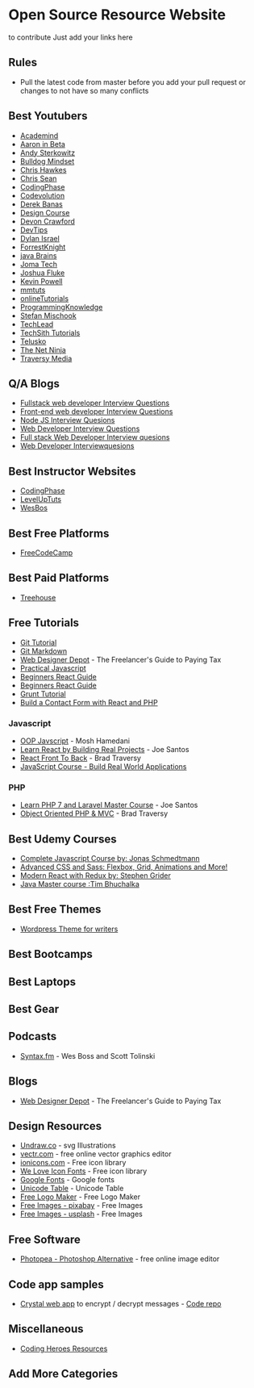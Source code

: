 # Open Source Resource Website

to contribute Just add your links here

## Rules

- Pull the latest code from master before you add your pull request or changes to not have so many conflicts

## Best Youtubers
- [Academind](https://www.youtube.com/channel/UCSJbGtTlrDami-tDGPUV9-w)
- [Aaron in Beta](https://www.youtube.com/channel/UCXym52jGe7cb5deJRWM3paw)
- [Andy Sterkowitz](https://www.youtube.com/channel/UCZ9qFEC82qM6Pk-54Q4TVWA)
- [Bulldog Mindset](https://www.youtube.com/channel/UCFxdcuY-S6yjZGq_2cjilHg)
- [Chris Hawkes](https://www.youtube.com/channel/UCfV36TX5AejfAGIbtwTc7Zw)
- [Chris Sean](https://www.youtube.com/channel/UCu1xbgCV5o48h_BYCQD7KJg)
- [CodingPhase](https://www.youtube.com/channel/UC46wWUso9H5KPQcoL9iE3Ug)
- [Codevolution](https://www.youtube.com/channel/UC80PWRj_ZU8Zu0HSMNVwKWw)
- [Derek Banas](https://www.youtube.com/user/derekbanas)
- [Design Course](https://www.youtube.com/channel/UCVyRiMvfUNMA1UPlDPzG5Ow) 
- [Devon Crawford](https://www.youtube.com/channel/UCDrekHmOnkptxq3gUU0IyfA)
- [DevTips](https://www.youtube.com/channel/UCyIe-61Y8C4_o-zZCtO4ETQ)
- [Dylan Israel](https://www.youtube.com/user/pizzapokerguy87)
- [ForrestKnight](https://www.youtube.com/channel/UC2WHjPDvbE6O328n17ZGcfg)
- [java Brains](https://www.youtube.com/user/koushks)
- [Joma Tech](https://www.youtube.com/channel/UCV0qA-eDDICsRR9rPcnG7tw)
- [Joshua Fluke](https://www.youtube.com/channel/UC-91UA-Xy2Cvb98deRXuggA)
- [Kevin Powell](https://www.youtube.com/channel/UCJZv4d5rbIKd4QHMPkcABCw)
- [mmtuts](https://www.youtube.com/channel/UCzyuZJ8zZ-Lhfnz41DG5qLw)
- [onlineTutorials](https://www.youtube.com/channel/UCbwXnUipZsLfUckBPsC7Jog)
- [ProgrammingKnowledge](https://www.youtube.com/user/ProgrammingKnowledge)
- [Stefan Mischook](https://www.youtube.com/user/killerphp) 
- [TechLead](https://www.youtube.com/channel/UC4xKdmAXFh4ACyhpiQ_3qBw)
- [TechSith Tutorials](https://www.youtube.com/channel/UCbGZKLIHpox2l0whz6_RYyg "TechSith Tutorials")
- [Telusko](https://www.youtube.com/channel/UC59K-uG2A5ogwIrHw4bmlEg) 
- [The Net Ninja](https://www.youtube.com/channel/UCW5YeuERMmlnqo4oq8vwUpg)
- [Traversy Media](https://www.youtube.com/user/TechGuyWeb)

## Q/A Blogs
 - [Fullstack web developer Interview Questions](https://github.com/h5bp/Front-end-Developer-Interview-Questions)<br>
 - [Front-end web developer Interview Questions](https://github.com/srikanthreddy376/Interview-Quesions/blob/master/Interview-FAQ.md)
 - [Node JS Interview Quesions](https://medium.com/@vigowebs/frequently-asked-node-js-interview-questions-and-answers-b74fa1f20678)
 - [Web Developer Interview Questions](https://www.codementor.io/blog/web-developer-interview-questions-3ey8yl7epg)
 - [Full stack Web Developer Interview quesions](https://www.techbeamers.com/top-web-developer-interview-questions/)
 - [Web Developer Interviewquesions](https://frontendmasters.com/books/front-end-handbook/2018/practice/interview-q.html)

## Best Instructor Websites
- [CodingPhase](http://codingphase.com/)
- [LevelUpTuts](https://www.leveluptutorials.com/)
- [WesBos](https://wesbos.com/)

## Best Free Platforms

- [FreeCodeCamp](https://freecodecamp.org)

## Best Paid Platforms

- [Treehouse](https://teamtreehouse.com/home)

## Free Tutorials
- [Git Tutorial](https://codeburst.io/a-step-by-step-guide-to-making-your-first-github-contribution-5302260a2940)<br>
- [Git Markdown](https://guides.github.com/features/mastering-markdown/)
- [Web Designer Depot](https://www.webdesignerdepot.com/2018/09/the-freelancers-guide-to-paying-tax/) - The Freelancer's Guide to Paying Tax
- [Practical Javascript](https://watchandcode.com/p/practical-javascript)
- [Beginners React Guide](https://egghead.io/courses/the-beginner-s-guide-to-react)
- [Beginners React Guide](https://egghead.io/courses/the-beginner-s-guide-to-react)
- [Grunt Tutorial](https://24ways.org/2013/grunt-is-not-weird-and-hard/)
- [Build a Contact Form with React and PHP](https://blog.bitsrc.io/how-to-build-a-contact-form-with-react-js-and-php-d5977c17fec0)


### Javascript

- [OOP Javscript](https://www.udemy.com/javascript-object-oriented-programming/) - Mosh Hamedani
- [Learn React by Building Real Projects](https://www.udemy.com/learn-react-by-building-a-real-projects/) - Joe Santos
- [React Front To Back](https://www.udemy.com/react-front-to-back/) - Brad Traversy
- [JavaScript Course - Build Real World Applications](https://www.udemy.com/the-ultimate-javascript-course-build-real-world-apps2018/)

### PHP

- [Learn PHP 7 and Laravel Master Course](https://www.udemy.com/learn-php-7-and-laravel-master-course/) - Joe Santos
- [Object Oriented PHP & MVC](https://www.udemy.com/object-oriented-php-mvc/) - Brad Traversy

## Best Udemy Courses
 - [Complete Javascript Course by: Jonas Schmedtmann](https://www.udemy.com/the-complete-javascript-course/ "Complete Javascript Course")
 - [Advanced CSS and Sass: Flexbox, Grid, Animations and More!](https://www.udemy.com/advanced-css-and-sass)
 - [Modern React with Redux by: Stephen Grider](https://www.udemy.com/react-redux/ "React/Redux Course")
 - [Java Master course :Tim Bhuchalka](https://www.udemy.com/java-the-complete-java-developer-course/)
 
## Best Free Themes
- [Wordpress Theme for writers](https://github.com/malithmcr/crafty)

## Best Bootcamps

## Best Laptops

## Best Gear

## Podcasts

- [Syntax.fm](https://syntax.fm/) - Wes Boss and Scott Tolinski

## Blogs
- [Web Designer Depot](https://www.webdesignerdepot.com/2018/09/the-freelancers-guide-to-paying-tax/) - The Freelancer's Guide to Paying Tax


## Design Resources

- [Undraw.co](https://undraw.co/) - svg Illustrations
- [vectr.com](https://vectr.com) - free online vector graphics editor
- [ionicons.com](https://ionicons.com) - Free icon library
- [We Love Icon Fonts](https://weloveiconfonts.com) - Free icon library
- [Google Fonts](https://fonts.google.com/) - Google fonts
- [Unicode Table](https://unicode-table.com/en/#control-character) - Unicode Table
- [Free Logo Maker](https://logomakr.com/) - Free Logo Maker
- [Free Images - pixabay](https://pixabay.com/) - Free Images
- [Free Images - usplash](https://unsplash.com/) - Free Images

## Free Software
- [Photopea - Photoshop Alternative](https://www.photopea.com/) - free online image editor

## Code app samples
 - [Crystal web app](https://dataencrypt.me) to encrypt / decrypt messages - [Code repo](https://bitbucket.org/mischicanadas/dataencrypt)

## Miscellaneous

- [Coding Heroes Resources](http://codingheroes.io/resources/)

## Add More Categories
